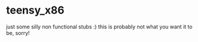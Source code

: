# teensy_x86
just some silly non functional stubs :) this is probably not what you want it to be, sorry!
